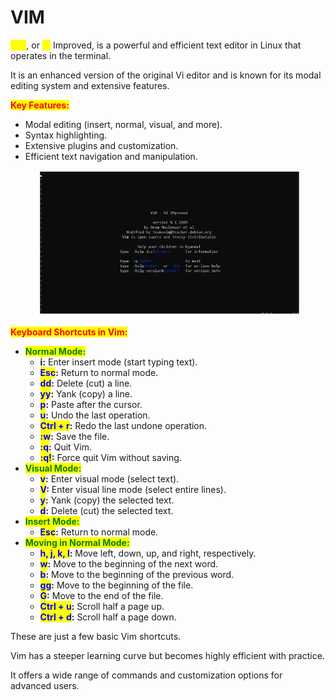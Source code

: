 # VIM

<mark style="color:yellow;">Vim</mark>, or <mark style="color:yellow;">Vi</mark> Improved, is a powerful and efficient text editor in Linux that operates in the terminal.&#x20;

It is an enhanced version of the original Vi editor and is known for its modal editing system and extensive features.

<mark style="color:red;">**Key Features:**</mark>

* Modal editing (insert, normal, visual, and more).
* Syntax highlighting.
* Extensive plugins and customization.
* Efficient text navigation and manipulation.

<figure><img src="../../../../.gitbook/assets/Capture (38).PNG" alt=""><figcaption></figcaption></figure>

<mark style="color:red;">**Keyboard Shortcuts in Vim:**</mark>

* <mark style="color:green;">**Normal Mode:**</mark>
  * <mark style="color:blue;">**i**</mark>**:** Enter insert mode (start typing text).
  * <mark style="color:blue;">**Esc**</mark>**:** Return to normal mode.
  * <mark style="color:blue;">**dd**</mark>**:** Delete (cut) a line.
  * <mark style="color:blue;">**yy**</mark>**:** Yank (copy) a line.
  * <mark style="color:blue;">**p**</mark>**:** Paste after the cursor.
  * <mark style="color:blue;">**u**</mark>**:** Undo the last operation.
  * <mark style="color:blue;">**Ctrl + r**</mark>**:** Redo the last undone operation.
  * <mark style="color:blue;">**:w**</mark>**:** Save the file.
  * <mark style="color:blue;">**:q**</mark>**:** Quit Vim.
  * <mark style="color:blue;">**:q!**</mark>**:** Force quit Vim without saving.
* <mark style="color:green;">**Visual Mode:**</mark>
  * <mark style="color:blue;">**v**</mark>**:** Enter visual mode (select text).
  * <mark style="color:blue;">**V**</mark>**:** Enter visual line mode (select entire lines).
  * <mark style="color:blue;">**y**</mark>**:** Yank (copy) the selected text.
  * <mark style="color:blue;">**d**</mark>**:** Delete (cut) the selected text.
* <mark style="color:green;">**Insert Mode:**</mark>
  * <mark style="color:blue;">**Esc**</mark>**:** Return to normal mode.
* <mark style="color:green;">**Moving in Normal Mode:**</mark>
  * <mark style="color:blue;">**h, j, k, l**</mark>**:** Move left, down, up, and right, respectively.
  * <mark style="color:blue;">**w**</mark>**:** Move to the beginning of the next word.
  * <mark style="color:blue;">**b**</mark>**:** Move to the beginning of the previous word.
  * <mark style="color:blue;">**gg**</mark>**:** Move to the beginning of the file.
  * <mark style="color:blue;">**G**</mark>**:** Move to the end of the file.
  * <mark style="color:blue;">**Ctrl + u**</mark>**:** Scroll half a page up.
  * <mark style="color:blue;">**Ctrl + d**</mark>**:** Scroll half a page down.

These are just a few basic Vim shortcuts.&#x20;

Vim has a steeper learning curve but becomes highly efficient with practice.

&#x20;It offers a wide range of commands and customization options for advanced users.
